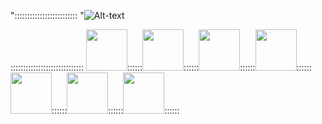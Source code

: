 ":::::::::::::::::::::::::         "![Alt-text](https://media.giphy.com/media/1iqPjXVRQsWArYs7a0/giphy.gif)

::::::::::::::::::::::::::::: <img src="https://cdn.icon-icons.com/icons2/2415/PNG/512/javascript_original_logo_icon_146455.png" width="66" height="66" />::::::<img src="https://cdn.icon-icons.com/icons2/2415/PNG/512/react_original_wordmark_logo_icon_146375.png" width="66" height="66" />::::::<img src="https://user-images.githubusercontent.com/32182282/150222756-f4e75f9e-4fa8-4f79-8ae2-f034d9fea335.png" width="66" height="66" />::::::<img src="https://user-images.githubusercontent.com/32182282/150229079-3f5df191-dba1-4c2c-89e5-cce17184bd03.png" width="66" height="66" />::::::<img src="https://cdn.icon-icons.com/icons2/2107/PNG/512/file_type_node_icon_130301.png" width="66" height="66" />::::::<img src="https://user-images.githubusercontent.com/32182282/150230107-8b94d3ae-bf72-4f2c-b2fe-2216c6a455e9.png" width="66" height="66" />::::::<img src="https://cdn.icon-icons.com/icons2/2699/PNG/512/jenkins_logo_icon_170552.png" width="66" height="66" />::::::









